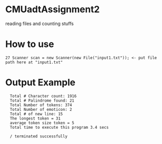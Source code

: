 # CMUadtAssignment2
 reading files and counting stuffs
 
# How to use
    27 Scanner scan = new Scanner(new File("input1.txt")); <- put file path here at "input1.txt"

# Output Example
      Total # Character count: 1916
      Total # Palindrome found: 21
      Total Number of tokens: 374
      Total Number of emoticon: 2
      Total # of new line: 15
      The longest token = 31
      average token size token = 5
      Total time to execute this program 3.4 secs

      / terminated successfully
